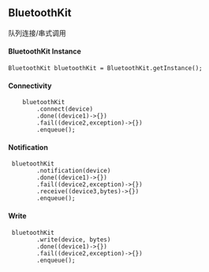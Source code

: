 ## BluetoothKit
队列连接/串式调用

#### BluetoothKit Instance
```BluetoothKit bluetoothKit = BluetoothKit.getInstance();```


#### Connectivity
```
    bluetoothKit
        .connect(device)
        .done((device1)->{})
        .fail((device2,exception)->{})
        .enqueue();
```


#### Notification
```
 bluetoothKit
        .notification(device)
        .done((device1)->{})
        .fail((device2,exception)->{})
        .receive((device3,bytes)->{})
        .enqueue();
```


#### Write
```
 bluetoothKit
        .write(device, bytes)
        .done((device1)->{})
        .fail((device2,exception)->{})
        .enqueue();
```